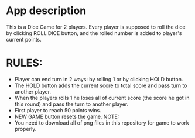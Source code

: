 # App description
This is a Dice Game for 2 players.
Every player is supposed to roll the dice by clicking ROLL DICE button, and the rolled number is added to player's current points.
# RULES:
- Player can end turn in 2 ways: by rolling 1 or by clicking HOLD button.
- The HOLD button adds the current score to total score and pass turn to another player.
- When the players rolls 1 he loses all of current score (the score he got in this round) and pass the turn to another player.
- First player to reach 50 points wins.
- NEW GAME button resets the game.
NOTE:
- You need to download all of png files in this repository for game to work properly.
